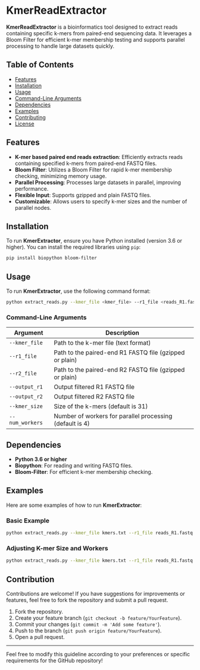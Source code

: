 # KmerReadExtractor

**KmerReadExtractor** is a bioinformatics tool designed to extract reads containing specific k-mers from paired-end sequencing data. It leverages a Bloom Filter for efficient k-mer membership testing and supports parallel processing to handle large datasets quickly.

## Table of Contents

- [Features](#features)
- [Installation](#installation)
- [Usage](#usage)
- [Command-Line Arguments](#command-line-arguments)
- [Dependencies](#dependencies)
- [Examples](#examples)
- [Contributing](#contributing)
- [License](#license)

## Features

- **K-mer based paired end reads extraction**: Efficiently extracts reads containing specified k-mers from paired-end FASTQ files.
- **Bloom Filter**: Utilizes a Bloom Filter for rapid k-mer membership checking, minimizing memory usage.
- **Parallel Processing**: Processes large datasets in parallel, improving performance.
- **Flexible Input**: Supports gzipped and plain FASTQ files.
- **Customizable**: Allows users to specify k-mer sizes and the number of parallel nodes.

## Installation

To run **KmerExtractor**, ensure you have Python installed (version 3.6 or higher). You can install the required libraries using `pip`:

```bash
pip install biopython bloom-filter
```

## Usage

To run **KmerExtractor**, use the following command format:

```bash
python extract_reads.py --kmer_file <kmer_file> --r1_file <reads_R1.fastq.gz> --r2_file <reads_R2.fastq.gz> --output_r1 <output_R1.fastq.gz> --output_r2 <output_R2.fastq.gz> --kmer_size <kmer_size> --num_workers <num_nodes>
```

### Command-Line Arguments

| Argument       | Description                                                             |
|----------------|-------------------------------------------------------------------------|
| `--kmer_file`  | Path to the k-mer file (text format)                                   |
| `--r1_file`    | Path to the paired-end R1 FASTQ file (gzipped or plain)               |
| `--r2_file`    | Path to the paired-end R2 FASTQ file (gzipped or plain)               |
| `--output_r1`  | Output filtered R1 FASTQ file                                           |
| `--output_r2`  | Output filtered R2 FASTQ file                                           |
| `--kmer_size`  | Size of the k-mers (default is 31)                                     |
| `--num_workers`| Number of workers for parallel processing (default is 4)                |

## Dependencies

- **Python 3.6 or higher**
- **Biopython**: For reading and writing FASTQ files.
- **Bloom-Filter**: For efficient k-mer membership checking.

## Examples

Here are some examples of how to run **KmerExtractor**:

### Basic Example

```bash
python extract_reads.py --kmer_file kmers.txt --r1_file reads_R1.fastq.gz --r2_file reads_R2.fastq.gz --output_r1 output_R1.fastq.gz --output_r2 output_R2.fastq.gz --kmer_size 31 --num_workers 4
```

### Adjusting K-mer Size and Workers

```bash
python extract_reads.py --kmer_file kmers.txt --r1_file reads_R1.fastq.gz --r2_file reads_R2.fastq.gz --output_r1 output_R1.fastq.gz --output_r2 output_R2.fastq.gz --kmer_size 21 --num_workers 8
```

## Contribution

Contributions are welcome! If you have suggestions for improvements or features, feel free to fork the repository and submit a pull request.

1. Fork the repository.
2. Create your feature branch (`git checkout -b feature/YourFeature`).
3. Commit your changes (`git commit -m 'Add some feature'`).
4. Push to the branch (`git push origin feature/YourFeature`).
5. Open a pull request.


---

Feel free to modify this guideline according to your preferences or specific requirements for the GitHub repository!
